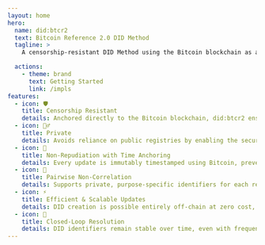 ```yaml
---
layout: home
hero:
  name: did:btcr2
  text: Bitcoin Reference 2.0 DID Method 
  tagline: >
    A censorship-resistant DID Method using the Bitcoin blockchain as a Verifiable Data Registry to announce changes to the DID document.

  actions:
    - theme: brand
      text: Getting Started
      link: /impls
features:
  - icon: 🛡️
    title: Censorship Resistant
    details: Anchored directly to the Bitcoin blockchain, did:btcr2 ensures DIDs cannot be blocked, erased, or overwritten, protecting identity operations from central or state-level interference.
  - icon: 🕵️‍♂️
    title: Private
    details: Avoids reliance on public registries by enabling the secure sidecar delivery of DID Documents—transferred directly from controller to relying party—preserving privacy by default.
  - icon: 🔏
    title: Non-Repudiation with Time Anchoring
    details: Every update is immutably timestamped using Bitcoin, preventing late publishing and enabling a cryptographic chain-of-custody suitable for high-stakes contracts.
  - icon: 🔄
    title: Pairwise Non-Correlation
    details: Supports private, purpose-specific identifiers for each relationship or task, significantly reducing the risk of tracking or correlation across digital interactions.
  - icon: ⚡
    title: Efficient & Scalable Updates
    details: DID creation is possible entirely off-chain at zero cost, while updates can be aggregated, making long-term maintenance on Bitcoin practical and economical.
  - icon: 🔐
    title: Closed-Loop Resolution
    details: DID identifiers remain stable over time, even with frequent updates, making did:btcr2 suitable for lasting relationships, recurring interactions, and durable digital identities.
---
```

